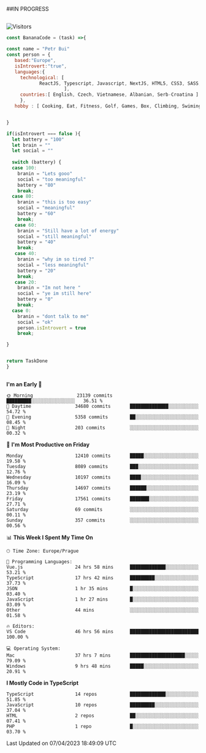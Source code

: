 ##IN PROGRESS
##
![Visitors](https://komarev.com/ghpvc/?username=petrbui&style=for-the-badge&label=Visitors+👀)
```Javascript
const BananaCode = (task) =>{

const name = "Petr Bui"
const person = {
   based:"Europe",
   isIntrovert:"true",
   languages:{
     technological: [ 
            ReactJS, Typescript, Javascript, NextJS, HTML5, CSS3, SASS, Redux, Node, Storybook, Styled-Component
                     ],
     countries:[ English, Czech, Vietnamese, Albanian, Serb-Croatina ]
     },
   hobby : [ Cooking, Eat, Fitness, Golf, Games, Box, Climbing, Swiming],


}

if(isIntrovert === false ){
  let battery = "100"
  let brain = ""
  let social = ""
  
  switch (battery) {
  case 100:
    branin = "Lets gooo"
    social = "too meaningful"
    battery = "80"
    break;
  case 80:
    branin = "this is too easy"
    social = "meaningful"
    battery = "60"
    break;
   case 60:
    branin = "Still have a lot of energy"
    social = "still meaningful"
    battery = "40"
    break;
   case 40:
    branin = "why im so tired ?"
    social = "less meaningful"
    battery = "20"
    break;
   case 20:
    branin = "Im not here "
    social = "ye im still here"
    battery = "0"
    break;
  case 0:
    branin = "dont talk to me"
    social = "ok"
    person.isIntrovert = true
    break;

}


return TaskDone
}
```



##
<!--
[![My GitHub stats](https://github-readme-stats.vercel.app/api?username=petrbui&theme=github_dark)](https://github.com/anuraghazra/github-readme-stats)

[![My wakatime stats](https://github-readme-stats.vercel.app/api/wakatime?username=petrbui&theme=github_dark)](https://github.com/anuraghazra/github-readme-stats)
-->
<!--START_SECTION:waka-->
**I'm an Early 🐤** 

```text
🌞 Morning                23139 commits       █████████░░░░░░░░░░░░░░░░   36.51 % 
🌆 Daytime                34680 commits       ██████████████░░░░░░░░░░░   54.72 % 
🌃 Evening                5358 commits        ██░░░░░░░░░░░░░░░░░░░░░░░   08.45 % 
🌙 Night                  203 commits         ░░░░░░░░░░░░░░░░░░░░░░░░░   00.32 % 
```
📅 **I'm Most Productive on Friday** 

```text
Monday                   12410 commits       █████░░░░░░░░░░░░░░░░░░░░   19.58 % 
Tuesday                  8089 commits        ███░░░░░░░░░░░░░░░░░░░░░░   12.76 % 
Wednesday                10197 commits       ████░░░░░░░░░░░░░░░░░░░░░   16.09 % 
Thursday                 14697 commits       ██████░░░░░░░░░░░░░░░░░░░   23.19 % 
Friday                   17561 commits       ███████░░░░░░░░░░░░░░░░░░   27.71 % 
Saturday                 69 commits          ░░░░░░░░░░░░░░░░░░░░░░░░░   00.11 % 
Sunday                   357 commits         ░░░░░░░░░░░░░░░░░░░░░░░░░   00.56 % 
```


📊 **This Week I Spent My Time On** 

```text
🕑︎ Time Zone: Europe/Prague

💬 Programming Languages: 
Vue.js                   24 hrs 58 mins      █████████████░░░░░░░░░░░░   53.21 % 
TypeScript               17 hrs 42 mins      █████████░░░░░░░░░░░░░░░░   37.73 % 
JSON                     1 hr 35 mins        █░░░░░░░░░░░░░░░░░░░░░░░░   03.40 % 
JavaScript               1 hr 27 mins        █░░░░░░░░░░░░░░░░░░░░░░░░   03.09 % 
Other                    44 mins             ░░░░░░░░░░░░░░░░░░░░░░░░░   01.58 % 

🔥 Editors: 
VS Code                  46 hrs 56 mins      █████████████████████████   100.00 % 

💻 Operating System: 
Mac                      37 hrs 7 mins       ████████████████████░░░░░   79.09 % 
Windows                  9 hrs 48 mins       █████░░░░░░░░░░░░░░░░░░░░   20.91 % 
```

**I Mostly Code in TypeScript** 

```text
TypeScript               14 repos            █████████████░░░░░░░░░░░░   51.85 % 
JavaScript               10 repos            █████████░░░░░░░░░░░░░░░░   37.04 % 
HTML                     2 repos             ██░░░░░░░░░░░░░░░░░░░░░░░   07.41 % 
PHP                      1 repo              █░░░░░░░░░░░░░░░░░░░░░░░░   03.70 % 
```




 Last Updated on 07/04/2023 18:49:09 UTC
<!--END_SECTION:waka-->
